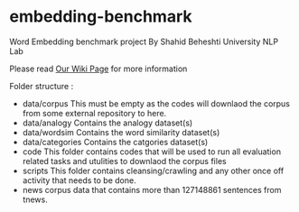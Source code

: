 # embedding-benchmark
Word Embedding benchmark project By Shahid Beheshti University NLP Lab

Please read [Our Wiki Page](https://github.com/sehsanm/embedding-benchmark/wiki) for more information

Folder structure : 
* data/corpus  This must be empty as the codes will downlaod the corpus from some external repository to here. 
* data/analogy Contains the analogy dataset(s) 
* data/wordsim Contains the word similarity dataset(s)
* data/categories Contains the catgories dataset(s) 
* code This folder contains codes that will be used to run all evaluation related tasks and utulities to downlaod the corpus files 
* scripts This folder contains cleansing/crawling and any other once off activity that needs to be done. 
* news corpus data that contains more than 127148861 sentences from tnews. 
